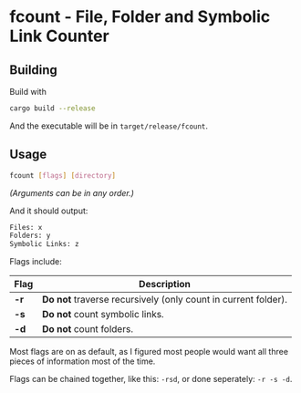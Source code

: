 # fcount - File, Folder and Symbolic Link Counter

## Building

Build with
```bash
cargo build --release
```
And the executable will be in `target/release/fcount`.

## Usage

```bash
fcount [flags] [directory]
```
*(Arguments can be in any order.)*

And it should output:
```bash
Files: x
Folders: y
Symbolic Links: z
```

Flags include:

Flag | Description
--- | ---
**-r** | **Do not** traverse recursively (only count in current folder).
**-s** | **Do not** count symbolic links.
**-d** | **Do not** count folders.


Most flags are on as default, as I figured most people would want all three pieces of information most of the time.

Flags can be chained together, like this: `-rsd`, or done seperately: `-r -s -d`.